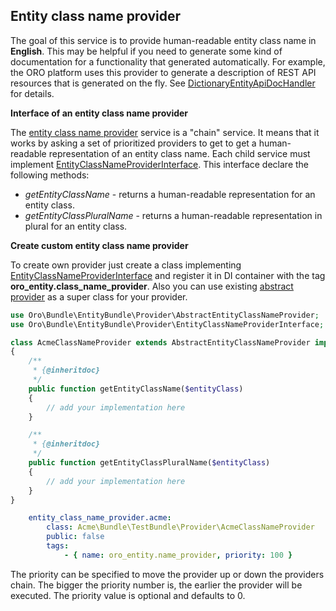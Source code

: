 ## Entity class name provider ##

The goal of this service is to provide human-readable entity class name in **English**. This may be helpful if you need to generate some kind of documentation for a functionality that generated automatically. For example, the ORO platform uses this provider to generate a description of REST API resources that is generated on the fly. See [DictionaryEntityApiDocHandler](./../../Routing/DictionaryEntityApiDocHandler.php) for details.

**Interface of an entity class name provider**

The [entity class name provider](./../../Provider/ChainEntityClassNameProvider.php) service is a "chain" service. It means that it works by asking a set of prioritized providers to get to get a human-readable representation of an entity class name. Each child service must implement [EntityClassNameProviderInterface](./../../Provider/EntityClassNameProviderInterface.php). This interface declare the following methods:

- *getEntityClassName* - returns a human-readable representation for an entity class.
- *getEntityClassPluralName* - returns a human-readable representation in plural for an entity class.

**Create custom entity class name provider**

To create own provider just create a class implementing  [EntityClassNameProviderInterface](./../../Provider/EntityClassNameProviderInterface.php) and register it in DI container with the tag **oro_entity.class_name_provider**. Also you can use existing [abstract provider](./../../Provider/AbstractEntityClassNameProvider.php) as a super class for your provider.

```php
use Oro\Bundle\EntityBundle\Provider\AbstractEntityClassNameProvider;
use Oro\Bundle\EntityBundle\Provider\EntityClassNameProviderInterface;

class AcmeClassNameProvider extends AbstractEntityClassNameProvider implements EntityClassNameProviderInterface
{
    /**
     * {@inheritdoc}
     */
    public function getEntityClassName($entityClass)
    {
        // add your implementation here
    }

    /**
     * {@inheritdoc}
     */
    public function getEntityClassPluralName($entityClass)
    {
        // add your implementation here
    }
}
```

```yml
    entity_class_name_provider.acme:
        class: Acme\Bundle\TestBundle\Provider\AcmeClassNameProvider
        public: false
        tags:
            - { name: oro_entity.name_provider, priority: 100 }
```

The priority can be specified to move the provider up or down the providers chain. The bigger the priority number is, the earlier the provider will be executed. The priority value is optional and defaults to 0.
